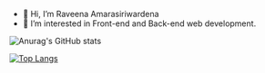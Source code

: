 - 👋 Hi, I’m Raveena Amarasiriwardena
- 👀 I’m interested in Front-end and Back-end web development.
<!-- - 🌱 I’m currently learning ...
- 💞️ I’m looking to collaborate on ...
- 📫 How to reach me ... -->


<!-- ![Anurag's GitHub stats](https://github-readme-stats.vercel.app/api?username=raveena69&show_icons=true)  -->

![Anurag's GitHub stats](https://github-readme-stats.vercel.app/api?username=raveena69&show_icons=true&theme=tokyonight)
<!-- tokyonight, onedark, cobalt, dracula -->
[![Top Langs](https://github-readme-stats.vercel.app/api/top-langs/?username=raveena69&show_icons=true&theme=cobalt)](https://github.com/anuraghazra/github-readme-stats)


<!---
raveena69/raveena69 is a ✨ special ✨ repository because its `README.md` (this file) appears on your GitHub profile.
You can click the Preview link to take a look at your changes.
--->
